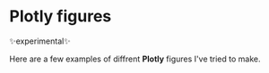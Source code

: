 # Plotly figures 
✨experimental✨

Here are a few examples of diffrent **Plotly** figures I've tried to make. 